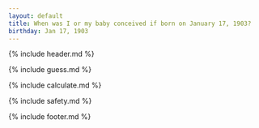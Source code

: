 ```yaml
---
layout: default
title: When was I or my baby conceived if born on January 17, 1903?
birthday: Jan 17, 1903
---
```


{% include header.md %}

{% include guess.md %}

{% include calculate.md %}

{% include safety.md %}

{% include footer.md %}



